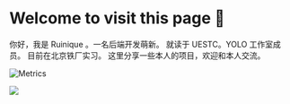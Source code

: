 # Welcome to visit this page 👋

<!--
**Ruinique/Ruinique** is a ✨ _special_ ✨ repository because its `README.md` (this file) appears on your GitHub profile.

Here are some ideas to get you started:

- 🔭 I’m currently working on ...
- 🌱 I’m currently learning ...
- 👯 I’m looking to collaborate on ...
- 🤔 I’m looking for help with ...
- 💬 Ask me about ...
- 📫 How to reach me: ...
- 😄 Pronouns: ...
- ⚡ Fun fact: ...
-->

你好，我是 Ruinique 。一名后端开发萌新。
就读于 UESTC。YOLO 工作室成员。
目前在北京铁厂实习。
这里分享一些本人的项目，欢迎和本人交流。

![Metrics](https://metrics.lecoq.io/Ruinique?template=terminal&base=header%2C%20activity%2C%20community%2C%20repositories%2C%20metadata&base.indepth=false&base.hireable=false&base.skip=false&config.timezone=Asia%2FShanghai)

![](https://image.itbaima.net/images/336/image-20231205185944280.png)
